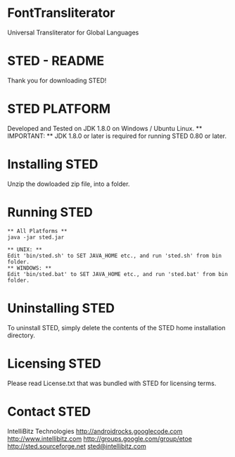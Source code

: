 FontTransliterator
==================

Universal Transliterator for Global Languages

STED - README
========================

Thank you for downloading STED!

STED PLATFORM
========================
Developed and Tested on JDK 1.8.0 on Windows / Ubuntu Linux.
    ** IMPORTANT: **
JDK 1.8.0 or later is required for running STED 0.80 or later.

Installing STED
========================
Unzip the dowloaded zip file, into a folder.

Running STED
========================
    ** All Platforms **
    java -jar sted.jar
    
    ** UNIX: **
    Edit 'bin/sted.sh' to SET JAVA_HOME etc., and run 'sted.sh' from bin folder.
    ** WINDOWS: **
    Edit 'bin/sted.bat' to SET JAVA_HOME etc., and run 'sted.bat' from bin folder.

Uninstalling STED
==========================
  To uninstall STED, simply delete the contents of the STED home installation directory.

Licensing STED
==========================
Please read License.txt that was bundled with STED for licensing terms.

Contact STED
=======================
  IntelliBitz Technologies
  http://androidrocks.googlecode.com
  http://www.intellibitz.com
  http://groups.google.com/group/etoe
  http://sted.sourceforge.net
  sted@intellibitz.com


